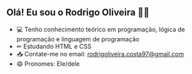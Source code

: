 ## Olá! Eu sou o Rodrigo Oliveira 👋🏼

- 💻 Tenho conhecimento teórico em programação, lógica de programação e linguagem de programação
- ✏ Estudando HTML e CSS
- 📥 Contate-me no email: rodrigoliveira.costa97@gmail.com
- 😄 Pronomes: Ele/dele
